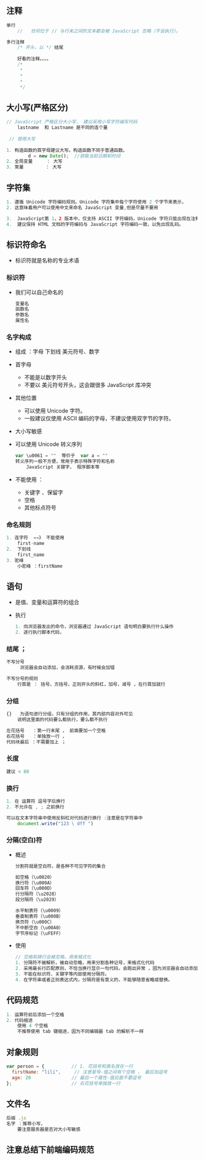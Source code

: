 



## 注释

```js
单行
    //   任何位于 // 与行末之间的文本都会被 JavaScript 忽略（不会执行）。

多行注释
    /* 开头，以 */ 结尾
    
    好看的注释。。。。
    /*
     *
     * 
     *
     */
```

## 大小写(严格区分)

```js
// JavaScript 严格区分大小写， 建议采用小写字符编写代码
	lastname  和 Lastname 是不同的连个量
    
 // 使用大写
 
1. 构造函数的首字母建议大写。构造函数不同于普通函数。 
		d = new Date();  //获取当前日期和时间
2. 全局变量 	： 大写
3. 常量		 ： 大写
```

## 字符集

```js
1. 遵循 Unicode 字符编码规则。Unicode 字符集中每个字符使用 2 个字节来表示，
2. 这意味着用户可以使用中文来命名 JavaScript 变量,但是尽量不要用

3.  JavaScript第 1、2 版本中，仅支持 ASCII 字符编码，Unicode 字符只能出现在注释或者引号包含的字符串中
4.  建议保持 HTML 文档的字符编码与 JavaScript 字符编码一致，以免出现乱码。

```



## 标识符命名

*   标识符就是名称的专业术语

### 标识符

* 我们可以自己命名的

    ```js
    变量名
    函数名
    参数名
    属性名
    ```

### 名字构成

* 组成 ：字母 下划线 美元符号、数字

* 首字母 
    * 不能是以数字开头
    * 不要以 美元符号开头，这会跟很多 JavaScript 库冲突
    
* 其他位置

    * 可以使用 Unicode 字符。
    * 一般建议仅使用 ASCII 编码的字母，不建议使用双字节的字符。

* 大小写敏感

* 可以使用 Unicode 转义序列

    ```js
    var \u0061 = ""  等价于  var a = ""
    转义序列一般不方便，常用于表示特殊字符和名称
    	JavaScript 关键字， 程序脚本等
    ```

    

* 不能使用 ： 
    * 关键字 、保留字
    * 空格
    * 其他标点符号
    
    

### 命名规则

```go
1. 连字符  ==》 不能使用
    first-name
2.  下划线
    first_name
3. 驼峰
    小驼峰 ：firstName
```

## 语句

* 是值、变量和运算符的组合

* 执行

    ```js
    1. 向浏览器发出的命令，浏览器通过 JavaScript 语句明白要执行什么操作
    2. 逐行执行脚本代码，
    ```

### 结尾  ；

```js
不写分号
	 浏览器会自动添加，会消耗资源，有时候会加错

不写分号的规则
	行首是 ： 括号，方括号，正则开头的斜杠，加号，减号 ，在行首加就行
```

### 分组

```js
{}   为语句进行分组，只有分组的作用，其内部内容对外可见
	说明这里面的代码要么都执行，要么都不执行

左花括号   ：第一行末尾 ， 前面要加一个空格
右花括号   ：单独放一行 ，
代码块最后 ：不需要加上 ；
```

### 长度

```js
建议 < 80
```



### 换行

```js
1. 在 运算符 逗号字后换行
2. 不允许在 , ; 之前换行

可以在文本字符串中使用反斜杠对代码进行换行 :注意是在字符串中
	document.write("123 \ dff ")
```



### 分隔(空白)符

*   概述

    ```js
    分割符就是空白符，是各种不可见字符的集合
    
    如空格（\u0020）
    换行符（\u000A）
    回车符（\u000D）
    行分隔符（\u2028）
    段分隔符（\u2029）
    
    水平制表符（\u0009）
    垂直制表符（\u000B）
    换页符（\u000C）
    不中断空白（\u00A0）
    字节序标记（\uFEFF）
    
    ```

*   使用

    ```js
    // 空格和换行会被忽略，用来格式化
    1. 分隔符不被解析，被自动忽略，用来分割各种记号，来格式化代码
    2. 采用最长行匹配原则，不恰当换行显示一句代码，会跑出异常 ，因为浏览器会自动添加 ； 表示结束
    3. 不能在标识符、关键字等内部使用分隔符。
    4. 在字符串或者正则表达式内，分隔符是有意义的，不能够随意省略或替换。 
    ```



## 代码规范

```js 
1. 运算符前后添加一个空格
2. 代码缩进
	使用 4 个空格
    不推荐使用 tab 键缩进，因为不同编辑器 tab 的解析不一样
```



## 对象规则

```js
var person = {			// 1. 花括号和类名放在一行
  firstName: "lili",     // 注意冒号-值之间有个空格 ， 最后加逗号
  age: 20				// 最后一个属性-值后面不要逗号
};						// 右花括号单独放一行
```





## 文件名

```js
后缀 .js
名字 ：推荐小写，
	要注意服务器是否对大小写敏感
```





## 注意总结下前端编码规范





















